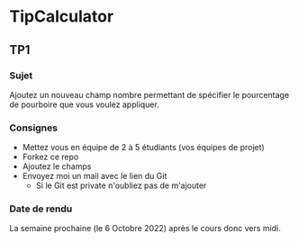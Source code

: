 # TipCalculator

## TP1

### Sujet
Ajoutez un nouveau champ nombre permettant de spécifier le pourcentage de pourboire que vous voulez appliquer.

### Consignes
- Mettez vous en équipe de 2 à 5 étudiants (vos équipes de projet)
- Forkez ce repo
- Ajoutez le champs
- Envoyez moi un mail avec le lien du Git
  - Si le Git est private n'oubliez pas de m'ajouter

### Date de rendu

La semaine prochaine (le 6 Octobre 2022) après le cours donc vers midi.
